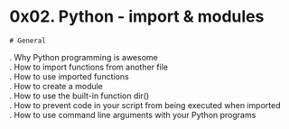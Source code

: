 # 0x02. Python - import & modules  
	# General  
. Why Python programming is awesome  
. How to import functions from another file  
. How to use imported functions  
. How to create a module  
. How to use the built-in function dir()  
. How to prevent code in your script from being executed when imported  
. How to use command line arguments with your Python programs  

